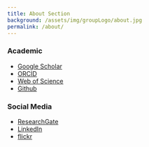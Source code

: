 ```yaml
---
title: About Section
background: /assets/img/groupLogo/about.jpg
permalink: /about/
---
```


### Academic
- [Google Scholar](https://scholar.google.com/citations?user=3TM3Aj0AAAAJ&hl=en)<br>
- [ORCID](https://orcid.org/0000-0003-4067-7123)<br>
- [Web of Science](https://www.webofscience.com/wos/author/record/LNP-4655-2024)<br>
- [Github](https://github.com/sfragkoul)<br>


### Social Media
- [ResearchGate](https://www.researchgate.net/profile/Styliani-Christina-Fragkouli)<br>
- [LinkedIn](https://www.linkedin.com/in/sfragkoul/)<br>
- [flickr](https://www.flickr.com/photos/stellaphysics/)<br>


<br/>
